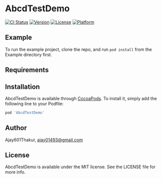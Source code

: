 # AbcdTestDemo

[![CI Status](https://img.shields.io/travis/Ajay601Thakur/AbcdTestDemo.svg?style=flat)](https://travis-ci.org/Ajay601Thakur/AbcdTestDemo)
[![Version](https://img.shields.io/cocoapods/v/AbcdTestDemo.svg?style=flat)](https://cocoapods.org/pods/AbcdTestDemo)
[![License](https://img.shields.io/cocoapods/l/AbcdTestDemo.svg?style=flat)](https://cocoapods.org/pods/AbcdTestDemo)
[![Platform](https://img.shields.io/cocoapods/p/AbcdTestDemo.svg?style=flat)](https://cocoapods.org/pods/AbcdTestDemo)

## Example

To run the example project, clone the repo, and run `pod install` from the Example directory first.

## Requirements

## Installation

AbcdTestDemo is available through [CocoaPods](https://cocoapods.org). To install
it, simply add the following line to your Podfile:

```ruby
pod 'AbcdTestDemo'
```

## Author

Ajay601Thakur, ajay01493@gmail.com

## License

AbcdTestDemo is available under the MIT license. See the LICENSE file for more info.
